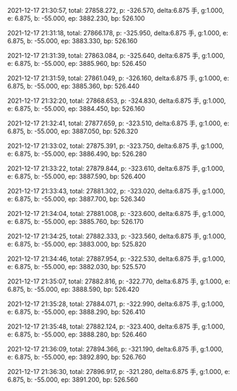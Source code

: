 2021-12-17 21:30:57, total: 27858.272, p: -326.570, delta:6.875 手, g:1.000, e: 6.875, b: -55.000, ep: 3882.230, bp: 526.100

2021-12-17 21:31:18, total: 27866.178, p: -325.950, delta:6.875 手, g:1.000, e: 6.875, b: -55.000, ep: 3883.330, bp: 526.160

2021-12-17 21:31:39, total: 27863.084, p: -325.640, delta:6.875 手, g:1.000, e: 6.875, b: -55.000, ep: 3885.960, bp: 526.450

2021-12-17 21:31:59, total: 27861.049, p: -326.160, delta:6.875 手, g:1.000, e: 6.875, b: -55.000, ep: 3885.360, bp: 526.440

2021-12-17 21:32:20, total: 27868.653, p: -324.830, delta:6.875 手, g:1.000, e: 6.875, b: -55.000, ep: 3884.450, bp: 526.160

2021-12-17 21:32:41, total: 27877.659, p: -323.510, delta:6.875 手, g:1.000, e: 6.875, b: -55.000, ep: 3887.050, bp: 526.320

2021-12-17 21:33:02, total: 27875.391, p: -323.750, delta:6.875 手, g:1.000, e: 6.875, b: -55.000, ep: 3886.490, bp: 526.280

2021-12-17 21:33:22, total: 27879.844, p: -323.610, delta:6.875 手, g:1.000, e: 6.875, b: -55.000, ep: 3887.590, bp: 526.400

2021-12-17 21:33:43, total: 27881.302, p: -323.020, delta:6.875 手, g:1.000, e: 6.875, b: -55.000, ep: 3887.700, bp: 526.340

2021-12-17 21:34:04, total: 27881.008, p: -323.600, delta:6.875 手, g:1.000, e: 6.875, b: -55.000, ep: 3885.760, bp: 526.170

2021-12-17 21:34:25, total: 27882.333, p: -323.560, delta:6.875 手, g:1.000, e: 6.875, b: -55.000, ep: 3883.000, bp: 525.820

2021-12-17 21:34:46, total: 27887.954, p: -322.530, delta:6.875 手, g:1.000, e: 6.875, b: -55.000, ep: 3882.030, bp: 525.570

2021-12-17 21:35:07, total: 27882.816, p: -322.770, delta:6.875 手, g:1.000, e: 6.875, b: -55.000, ep: 3888.590, bp: 526.420

2021-12-17 21:35:28, total: 27884.071, p: -322.990, delta:6.875 手, g:1.000, e: 6.875, b: -55.000, ep: 3888.290, bp: 526.410

2021-12-17 21:35:48, total: 27882.124, p: -323.400, delta:6.875 手, g:1.000, e: 6.875, b: -55.000, ep: 3888.280, bp: 526.460

2021-12-17 21:36:09, total: 27894.366, p: -321.190, delta:6.875 手, g:1.000, e: 6.875, b: -55.000, ep: 3892.890, bp: 526.760

2021-12-17 21:36:30, total: 27896.917, p: -321.280, delta:6.875 手, g:1.000, e: 6.875, b: -55.000, ep: 3891.200, bp: 526.560